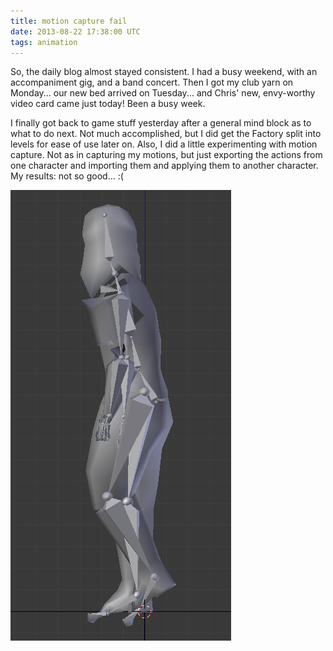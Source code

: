 ```yaml
---
title: motion capture fail
date: 2013-08-22 17:38:00 UTC
tags: animation
---
```


So, the daily blog almost stayed consistent. I had a busy weekend, with an accompaniment gig, and a band concert. Then I got my club yarn on Monday... our new bed arrived on Tuesday... and Chris' new, envy-worthy video card came just today! Been a busy week.

I finally got back to game stuff yesterday after a general mind block as to what to do next. Not much accomplished, but I did get the Factory split into levels for ease of use later on. Also, I did a little experimenting with motion capture. Not as in capturing my motions, but just exporting the actions from one character and importing them and applying them to another character. My results: not so good... :(

![motion capture fail](/files/soldier_animation.png)
